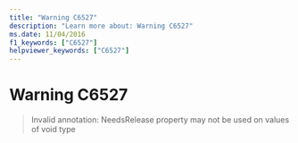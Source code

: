 ```yaml
---
title: "Warning C6527"
description: "Learn more about: Warning C6527"
ms.date: 11/04/2016
f1_keywords: ["C6527"]
helpviewer_keywords: ["C6527"]
---
```

# Warning C6527

> Invalid annotation: NeedsRelease property may not be used on values of void type
